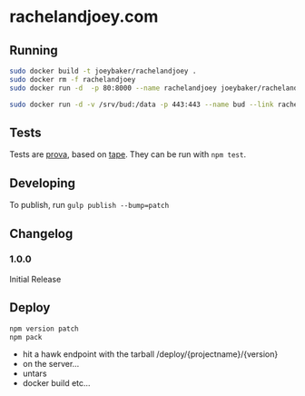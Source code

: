 # rachelandjoey.com


## Running
```bash
sudo docker build -t joeybaker/rachelandjoey .
sudo docker rm -f rachelandjoey
sudo docker run -d  -p 80:8000 --name rachelandjoey joeybaker/rachelandjoey
```

```bash
sudo docker run -d -v /srv/bud:/data -p 443:443 --name bud --link rachelandjoey:backend joeybaker/bud-tls
```

## Tests
Tests are [prova](https://github.com/azer/prova), based on [tape](https://github.com/substack/tape). They can be run with `npm test`.

## Developing
To publish, run `gulp publish --bump=patch`

## Changelog
### 1.0.0
Initial Release

## Deploy
```bash
npm version patch
npm pack
```
* hit a hawk endpoint with the tarball /deploy/{projectname}/{version}
* on the server…
* untars
* docker build etc…
